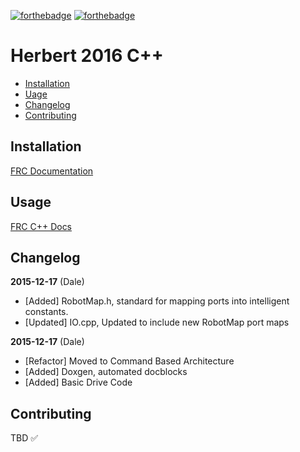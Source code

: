 [![forthebadge](http://forthebadge.com/images/badges/gluten-free.svg)](http://forthebadge.com)
[![forthebadge](http://forthebadge.com/images/badges/compatibility-blackberry.svg)](http://forthebadge.com)

Herbert 2016 C++
==================

  - [Installation](#installation)
  - [Uage](#usage)
  - [Changelog](#changelog)
  - [Contributing](#contributing)

## Installation

[FRC Documentation](http://wpilib.screenstepslive.com/s/4485/m/13503/l/145002-installing-eclipse-c-java)

## Usage

[FRC C++ Docs](http://wpilib.screenstepslive.com/s/4485/m/13810)

## Changelog

**2015-12-17** (Dale)
- [Added] RobotMap.h, standard for mapping ports into intelligent constants.
- [Updated] IO.cpp, Updated to include new RobotMap port maps

**2015-12-17** (Dale)
- [Refactor] Moved to Command Based Architecture
- [Added] Doxgen, automated docblocks
- [Added] Basic Drive Code

## Contributing

TBD :white_check_mark:
